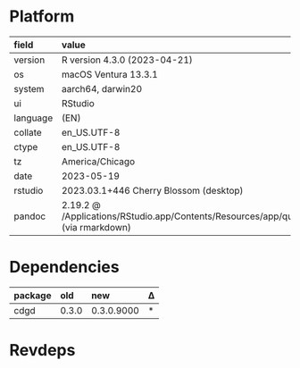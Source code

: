 # Platform

|field    |value                                                                                       |
|:--------|:-------------------------------------------------------------------------------------------|
|version  |R version 4.3.0 (2023-04-21)                                                                |
|os       |macOS Ventura 13.3.1                                                                        |
|system   |aarch64, darwin20                                                                           |
|ui       |RStudio                                                                                     |
|language |(EN)                                                                                        |
|collate  |en_US.UTF-8                                                                                 |
|ctype    |en_US.UTF-8                                                                                 |
|tz       |America/Chicago                                                                             |
|date     |2023-05-19                                                                                  |
|rstudio  |2023.03.1+446 Cherry Blossom (desktop)                                                      |
|pandoc   |2.19.2 @ /Applications/RStudio.app/Contents/Resources/app/quarto/bin/tools/ (via rmarkdown) |

# Dependencies

|package |old   |new        |Δ  |
|:-------|:-----|:----------|:--|
|cdgd    |0.3.0 |0.3.0.9000 |*  |

# Revdeps

